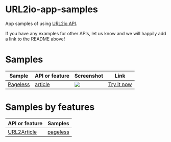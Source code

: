 # URL2io-app-samples

App samples of using [URL2io API](http://www.url2io.com/docs).

If you have any examples for other APIs, let us know and we will happily add a link to the README above!

# Samples

Sample | API or feature | Screenshot | Link
--- | --- | --- | ---
<a href="https://github.com/url2io/url2io-app-samples/tree/master/pageless">Pageless</a> | <a href="#url2article">article</a> | <a target='_blank' href='https://github.com/url2io/url2io-app-samples/blob/master/pageless/pageless.png'><img src='https://raw.githubusercontent.com/url2io/url2io-app-samples/master/pageless/pageless_thumbnail.png'></a> | <a href='http://blog.url2io.com/url2io-app-samples/pageless/' target='_blank'>Try it now</a>

# Samples by features

API or feature | Samples
--- | ---
[URL2Article](http://www.url2io.com/docs#url2article) | <a href="https://github.com/url2io/url2io-app-samples/tree/master/pageless">pageless</a> 
